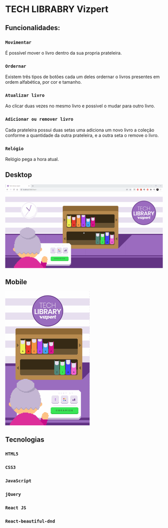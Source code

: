 # TECH LIBRABRY Vizpert

## Funcionalidades:

### `Movimentar`
É possível mover o livro dentro da sua propria prateleira.

### `Ordernar`
Existem três tipos de botões cada um deles ordernar o livros presentes em ordem alfabética, por cor e tamanho.

### `Atualizar livro`
Ao clicar duas vezes no mesmo livro e possivel o mudar para outro livro.


### `Adicionar ou remover livro`
Cada prateleira possui duas setas uma adiciona um novo livro a coleção conforme a quantidade da outra prateleira, e a  outra seta o remove o livro.

### `Relógio`
Relógio pega a hora atual.

## Desktop

<img src="./public/vizpertDesktop.gif" alt="Gif do design dektop" width="700"/>

## Mobile
<img src="./public/vizpertMobile.gif" alt="Gif do design Mobile" width="270"/>


## Tecnologias
### `HTML5`
### `CSS3`
### `JavaScript`
### `jQuery`
### `React JS`
### `React-beautiful-dnd`
